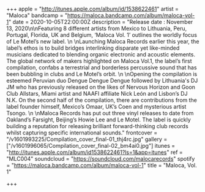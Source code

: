 +++
apple = "http://itunes.apple.com/album/id/1538622461"
artist = "Maloca"
bandcamp = "https://maloca.bandcamp.com/album/maloca-vol-1"
date = 2020-10-05T22:00:00Z
description = "Release date : November 13, 2020\n\nFeaturing 8 different artists from Mexico to Lithuania, Peru, Portugal, Florida, UK and Belgium, ‘Maloca Vol. 1’ outlines the worldly focus of Le Motel’s new label.   \n  \nLaunching Maloca Records earlier this year, the label’s ethos is to build bridges interlinking disparate yet like-minded musicians dedicated to blending organic electronic and acoustic elements. The global network of makers highlighted on Maloca Vol.1, the label’s first compilation, confabs a terrestrial and borderless percussive sound that has been bubbling in clubs and Le Motel’s orbit.   \n  \nOpening the compilation is esteemed Peruvian duo Dengue Dengue Dengue followed by Lithuania's DJ JM who has previously released on the likes of Nervous Horizon and Goon Club Allstars, Miami artist and NAAFI affiliate Nick León and Lisbon’s DJ N.K. On the second half of the compilation, there are contributions from the label founder himself, Mexico’s Omaar, UK’s Coen and mysterious artist Tsongo.   \n  \nMaloca Records has put out three vinyl releases to date from Oakland’s Farsight, Beijing’s Howie Lee and Le Motel. The label is quickly building a reputation for releasing brilliant forward-thinking club records whilst capturing specific international sounds."
frontcover = "/v1601993225/Compilation_cover_final-01_thj4rc.jpg"
gallery = ["/v1601996065/Compilation_cover_final-02_bm4ai0.jpg"]
itunes = "http://itunes.apple.com/album/id1538622461?ls=1&app=itunes"
ref = "MLC004"
soundcloud = "https://soundcloud.com/malocarecords"
spotify = "https://maloca.bandcamp.com/album/maloca-vol-1"
title = "Maloca, Vol. 1"

+++
